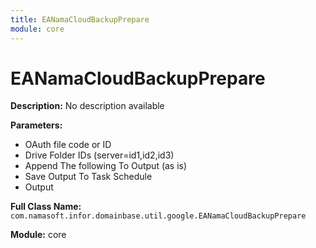 ```yaml
---
title: EANamaCloudBackupPrepare
module: core
---
```


# EANamaCloudBackupPrepare

**Description:** No description available

**Parameters:**
- OAuth file code or ID
- Drive Folder IDs (server=id1,id2,id3)
- Append The following To Output (as is)
- Save Output To Task Schedule
- Output

**Full Class Name:** `com.namasoft.infor.domainbase.util.google.EANamaCloudBackupPrepare`

**Module:** core


